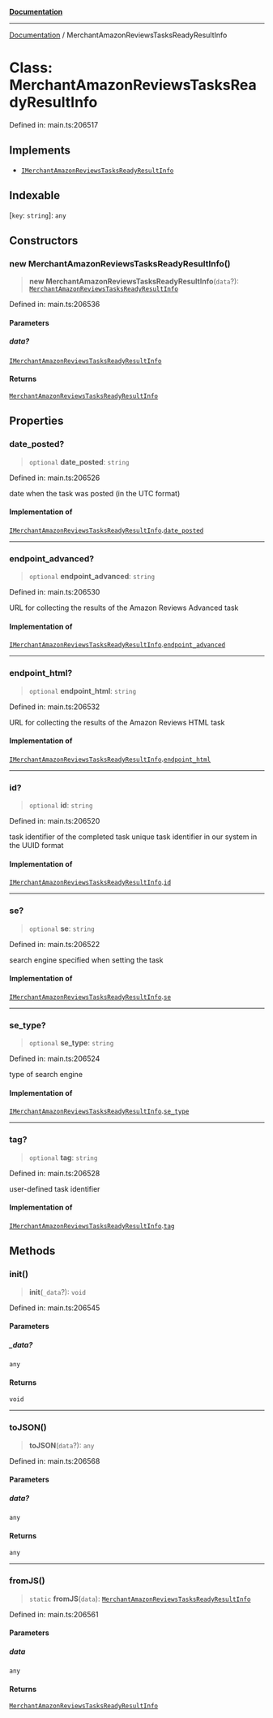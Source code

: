 [**Documentation**](../README.md)

***

[Documentation](../README.md) / MerchantAmazonReviewsTasksReadyResultInfo

# Class: MerchantAmazonReviewsTasksReadyResultInfo

Defined in: main.ts:206517

## Implements

- [`IMerchantAmazonReviewsTasksReadyResultInfo`](../interfaces/IMerchantAmazonReviewsTasksReadyResultInfo.md)

## Indexable

\[`key`: `string`\]: `any`

## Constructors

### new MerchantAmazonReviewsTasksReadyResultInfo()

> **new MerchantAmazonReviewsTasksReadyResultInfo**(`data`?): [`MerchantAmazonReviewsTasksReadyResultInfo`](MerchantAmazonReviewsTasksReadyResultInfo.md)

Defined in: main.ts:206536

#### Parameters

##### data?

[`IMerchantAmazonReviewsTasksReadyResultInfo`](../interfaces/IMerchantAmazonReviewsTasksReadyResultInfo.md)

#### Returns

[`MerchantAmazonReviewsTasksReadyResultInfo`](MerchantAmazonReviewsTasksReadyResultInfo.md)

## Properties

### date\_posted?

> `optional` **date\_posted**: `string`

Defined in: main.ts:206526

date when the task was posted (in the UTC format)

#### Implementation of

[`IMerchantAmazonReviewsTasksReadyResultInfo`](../interfaces/IMerchantAmazonReviewsTasksReadyResultInfo.md).[`date_posted`](../interfaces/IMerchantAmazonReviewsTasksReadyResultInfo.md#date_posted)

***

### endpoint\_advanced?

> `optional` **endpoint\_advanced**: `string`

Defined in: main.ts:206530

URL for collecting the results of the Amazon Reviews Advanced task

#### Implementation of

[`IMerchantAmazonReviewsTasksReadyResultInfo`](../interfaces/IMerchantAmazonReviewsTasksReadyResultInfo.md).[`endpoint_advanced`](../interfaces/IMerchantAmazonReviewsTasksReadyResultInfo.md#endpoint_advanced)

***

### endpoint\_html?

> `optional` **endpoint\_html**: `string`

Defined in: main.ts:206532

URL for collecting the results of the Amazon Reviews HTML task

#### Implementation of

[`IMerchantAmazonReviewsTasksReadyResultInfo`](../interfaces/IMerchantAmazonReviewsTasksReadyResultInfo.md).[`endpoint_html`](../interfaces/IMerchantAmazonReviewsTasksReadyResultInfo.md#endpoint_html)

***

### id?

> `optional` **id**: `string`

Defined in: main.ts:206520

task identifier of the completed task
unique task identifier in our system in the UUID format

#### Implementation of

[`IMerchantAmazonReviewsTasksReadyResultInfo`](../interfaces/IMerchantAmazonReviewsTasksReadyResultInfo.md).[`id`](../interfaces/IMerchantAmazonReviewsTasksReadyResultInfo.md#id)

***

### se?

> `optional` **se**: `string`

Defined in: main.ts:206522

search engine specified when setting the task

#### Implementation of

[`IMerchantAmazonReviewsTasksReadyResultInfo`](../interfaces/IMerchantAmazonReviewsTasksReadyResultInfo.md).[`se`](../interfaces/IMerchantAmazonReviewsTasksReadyResultInfo.md#se)

***

### se\_type?

> `optional` **se\_type**: `string`

Defined in: main.ts:206524

type of search engine

#### Implementation of

[`IMerchantAmazonReviewsTasksReadyResultInfo`](../interfaces/IMerchantAmazonReviewsTasksReadyResultInfo.md).[`se_type`](../interfaces/IMerchantAmazonReviewsTasksReadyResultInfo.md#se_type)

***

### tag?

> `optional` **tag**: `string`

Defined in: main.ts:206528

user-defined task identifier

#### Implementation of

[`IMerchantAmazonReviewsTasksReadyResultInfo`](../interfaces/IMerchantAmazonReviewsTasksReadyResultInfo.md).[`tag`](../interfaces/IMerchantAmazonReviewsTasksReadyResultInfo.md#tag)

## Methods

### init()

> **init**(`_data`?): `void`

Defined in: main.ts:206545

#### Parameters

##### \_data?

`any`

#### Returns

`void`

***

### toJSON()

> **toJSON**(`data`?): `any`

Defined in: main.ts:206568

#### Parameters

##### data?

`any`

#### Returns

`any`

***

### fromJS()

> `static` **fromJS**(`data`): [`MerchantAmazonReviewsTasksReadyResultInfo`](MerchantAmazonReviewsTasksReadyResultInfo.md)

Defined in: main.ts:206561

#### Parameters

##### data

`any`

#### Returns

[`MerchantAmazonReviewsTasksReadyResultInfo`](MerchantAmazonReviewsTasksReadyResultInfo.md)

